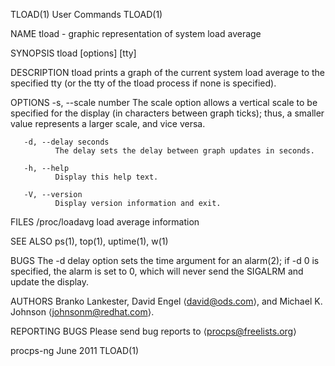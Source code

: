 TLOAD(1)                                                                                        User Commands                                                                                        TLOAD(1)

NAME
       tload - graphic representation of system load average

SYNOPSIS
       tload [options] [tty]

DESCRIPTION
       tload prints a graph of the current system load average to the specified tty (or the tty of the tload process if none is specified).

OPTIONS
       -s, --scale number
              The scale option allows a vertical scale to be specified for the display (in characters between graph ticks); thus, a smaller value represents a larger scale, and vice versa.

       -d, --delay seconds
              The delay sets the delay between graph updates in seconds.

       -h, --help
              Display this help text.

       -V, --version
              Display version information and exit.

FILES
       /proc/loadavg load average information

SEE ALSO
       ps(1), top(1), uptime(1), w(1)

BUGS
       The -d delay option sets the time argument for an alarm(2); if -d 0 is specified, the alarm is set to 0, which will never send the SIGALRM and update the display.

AUTHORS
       Branko Lankester, David Engel ⟨david@ods.com⟩, and Michael K. Johnson ⟨johnsonm@redhat.com⟩.

REPORTING BUGS
       Please send bug reports to ⟨procps@freelists.org⟩

procps-ng                                                                                         June 2011                                                                                          TLOAD(1)

